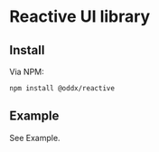 # Reactive UI library

## Install

Via NPM:

```
npm install @oddx/reactive
```

## Example

See Example.